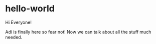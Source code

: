 # hello-world

Hi Everyone!

Adi is finally here so fear not!
Now we can talk about all the stuff much needed.
